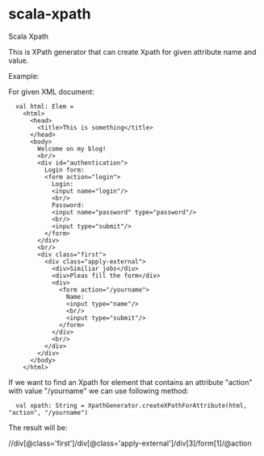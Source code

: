 # scala-xpath
Scala Xpath

This is XPath generator that can create Xpath for given attribute name and value.

Example:

For given XML document:

```
  val html: Elem =
    <html>
      <head>
        <title>This is something</title>
      </head>
      <body>
        Welcome on my blog!
        <br/>
        <div id="authentication">
          Login form:
          <form action="login">
            Login:
            <input name="login"/>
            <br/>
            Password:
            <input name="password" type="password"/>
            <br/>
            <input type="submit"/>
          </form>
        </div>
        <br/>
        <div class="first">
          <div class="apply-external">
            <div>Similiar jobs</div>
            <div>Pleas fill the form</div>
            <div>
              <form action="/yourname">
                Name:
                <input type="name"/>
                <br/>
                <input type="submit"/>
              </form>
            </div>
            <br/>
          </div>
        </div>
      </body>
    </html>
```

If we want to find an Xpath for element that contains an attribute "action" with value "/yourname" we can use following method:

```
  val xpath: String = XpathGenerator.createXPathForAttribute(html, "action", "/yourname")
```

The result will be:

//div[@class='first']/div[@class='apply-external']/div[3]/form[1]/@action


